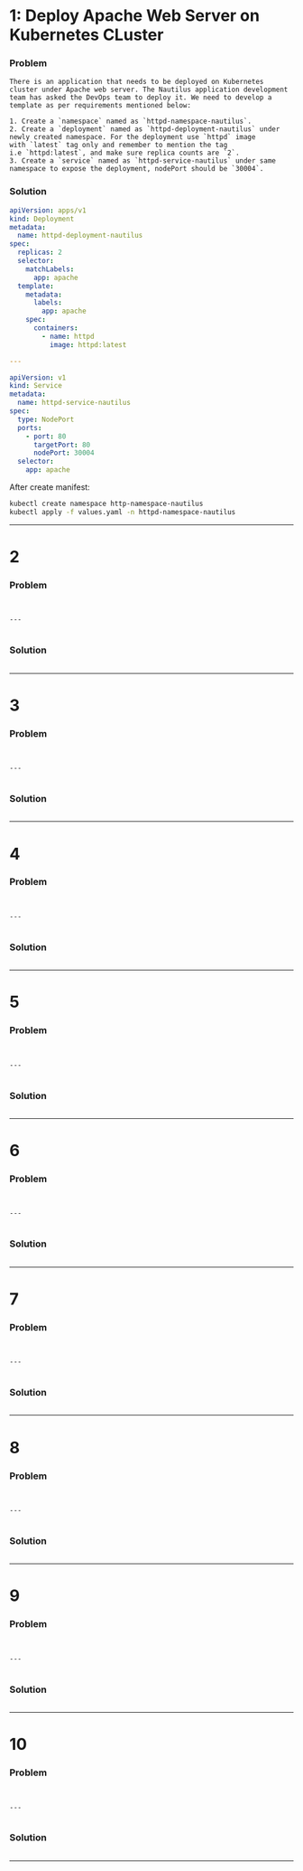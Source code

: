 # 1: Deploy Apache Web Server on Kubernetes CLuster

### Problem
```
There is an application that needs to be deployed on Kubernetes cluster under Apache web server. The Nautilus application development team has asked the DevOps team to deploy it. We need to develop a template as per requirements mentioned below:
  
1. Create a `namespace` named as `httpd-namespace-nautilus`.    
2. Create a `deployment` named as `httpd-deployment-nautilus` under newly created namespace. For the deployment use `httpd` image with `latest` tag only and remember to mention the tag i.e `httpd:latest`, and make sure replica counts are `2`.
3. Create a `service` named as `httpd-service-nautilus` under same namespace to expose the deployment, nodePort should be `30004`.
```

### Solution
```yaml
apiVersion: apps/v1
kind: Deployment
metadata:
  name: httpd-deployment-nautilus
spec:
  replicas: 2
  selector:
    matchLabels:
      app: apache
  template:
    metadata:
      labels:
        app: apache
    spec:
      containers:
        - name: httpd
          image: httpd:latest

---

apiVersion: v1
kind: Service
metadata:
  name: httpd-service-nautilus
spec:
  type: NodePort
  ports:
    - port: 80
      targetPort: 80
      nodePort: 30004
  selector:
    app: apache
```
After create manifest:
```bash
kubectl create namespace http-namespace-nautilus
kubectl apply -f values.yaml -n httpd-namespace-nautilus
```

---
# 2

### Problem
```


---


```

### Solution
```bash

```




----

# 3

### Problem
```


---


```

### Solution
```bash

```




----

# 4

### Problem
```


---


```

### Solution
```bash

```




----

# 5

### Problem
```


---


```

### Solution
```bash

```




----

# 6

### Problem
```


---


```

### Solution
```bash

```




----

# 7

### Problem
```


---


```

### Solution
```bash

```




----

# 8

### Problem
```


---


```

### Solution
```bash

```




----

# 9

### Problem
```


---


```

### Solution
```bash

```




----

# 10

### Problem
```


---


```

### Solution
```bash

```




----
